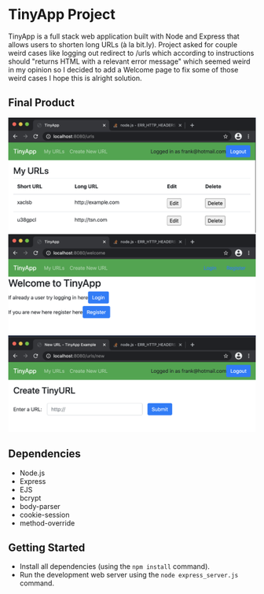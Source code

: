 # TinyApp Project

TinyApp is a full stack web application built with Node and Express that allows users to shorten long URLs (à la bit.ly). Project asked for couple weird cases like logging out redirect to /urls which according to instructions should "returns HTML with a relevant error message" which seemed weird in my opinion so I decided to add a Welcome page to fix some of those weird cases I hope this is alright solution.

## Final Product

!["Screenshot of the main Urls page"](https://github.com/bigbadaI/tinyapp/blob/master/docs/urlspage.png?raw=true)
!["Screenshot of Welcome page when not signed in"](https://github.com/bigbadaI/tinyapp/blob/master/docs/welcome.png?raw=true)
!["Screenshot of Create New Urls page"](https://github.com/bigbadaI/tinyapp/blob/master/docs/createnewurl.png?raw=true)

## Dependencies

- Node.js
- Express
- EJS
- bcrypt
- body-parser
- cookie-session
- method-override

## Getting Started

- Install all dependencies (using the `npm install` command).
- Run the development web server using the `node express_server.js` command.